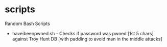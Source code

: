 # scripts
Random Bash Scripts
* haveibeenpwned.sh - Checks if password was pwned [1st 5 chars] against Troy Hunt DB [with padding to avoid man in the middle attacks]
